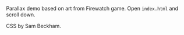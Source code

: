 Parallax demo based on art from Firewatch game. Open `index.html` and scroll down. 

CSS by Sam Beckham.
